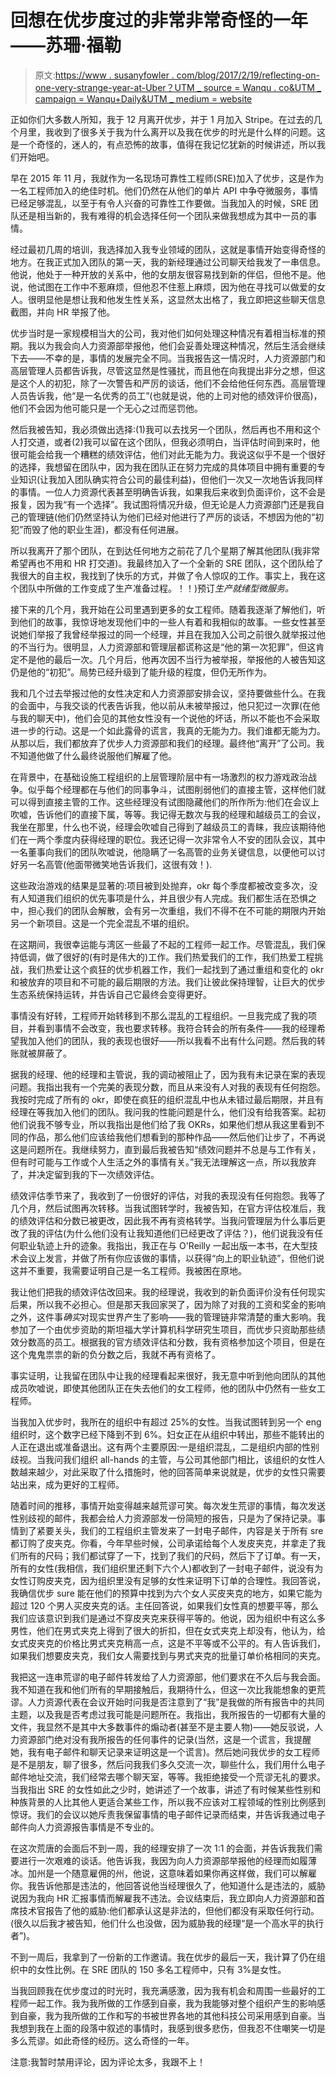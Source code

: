 # 回想在优步度过的非常非常奇怪的一年——苏珊·福勒

> 原文:[https://www . susanyfowler . com/blog/2017/2/19/reflecting-on-one-very-strange-year-at-Uber？UTM _ source = Wanqu . co&UTM _ campaign = Wanqu+Daily&UTM _ medium = website](https://www.susanjfowler.com/blog/2017/2/19/reflecting-on-one-very-strange-year-at-uber?utm_source=wanqu.co&utm_campaign=Wanqu+Daily&utm_medium=website)

正如你们大多数人所知，我于 12 月离开优步，并于 1 月加入 Stripe。在过去的几个月里，我收到了很多关于我为什么离开以及我在优步的时光是什么样的问题。这是一个奇怪的，迷人的，有点恐怖的故事，值得在我记忆犹新的时候讲述，所以我们开始吧。

早在 2015 年 11 月，我就作为一名现场可靠性工程师(SRE)加入了优步，这是作为一名工程师加入的绝佳时机。他们仍然在从他们的单片 API 中争夺微服务，事情已经足够混乱，以至于有令人兴奋的可靠性工作要做。当我加入的时候，SRE 团队还是相当新的，我有难得的机会选择任何一个团队来做我想成为其中一员的事情。

经过最初几周的培训，我选择加入我专业领域的团队，这就是事情开始变得奇怪的地方。在我正式加入团队的第一天，我的新经理通过公司聊天给我发了一串信息。他说，他处于一种开放的关系中，他的女朋友很容易找到新的伴侣，但他不是。他说，他试图在工作中不惹麻烦，但他忍不住惹上麻烦，因为他在寻找可以做爱的女人。很明显他是想让我和他发生性关系，这显然太出格了，我立即把这些聊天信息截图，并向 HR 举报了他。

优步当时是一家规模相当大的公司，我对他们如何处理这种情况有着相当标准的预期。我以为我会向人力资源部举报他，他们会妥善处理这种情况，然后生活会继续下去——不幸的是，事情的发展完全不同。当我报告这一情况时，人力资源部门和高层管理人员都告诉我，尽管这显然是性骚扰，而且他在向我提出非分之想，但这是这个人的初犯，除了一次警告和严厉的谈话，他们不会给他任何东西。高层管理人员告诉我，他“是一名优秀的员工”(也就是说，他的上司对他的绩效评价很高)，他们不会因为他可能只是一个无心之过而惩罚他。

然后我被告知，我必须做出选择:(1)我可以去找另一个团队，然后再也不用和这个人打交道，或者(2)我可以留在这个团队，但我必须明白，当评估时间到来时，他很可能会给我一个糟糕的绩效评估，他们对此无能为力。我说这似乎不是一个很好的选择，我想留在团队中，因为我在团队正在努力完成的具体项目中拥有重要的专业知识(让我加入团队确实符合公司的最佳利益)，但他们一次又一次地告诉我同样的事情。一位人力资源代表甚至明确告诉我，如果我后来收到负面评价，这不会是报复，因为我“有一个选择”。我试图将情况升级，但无论是人力资源部门还是我自己的管理链(他们仍然坚持认为他们已经对他进行了严厉的谈话，不想因为他的“初犯”而毁了他的职业生涯)，都没有任何进展。

所以我离开了那个团队，在到达任何地方之前花了几个星期了解其他团队(我非常希望再也不用和 HR 打交道)。我最终加入了一个全新的 SRE 团队，这个团队给了我很大的自主权，我找到了快乐的方式，并做了令人惊叹的工作。事实上，我在这个团队中所做的工作变成了生产准备过程。！！)预订*生产就绪型微服务。*

接下来的几个月，我开始在公司里遇到更多的女工程师。随着我逐渐了解他们，听到他们的故事，我惊讶地发现他们中的一些人有着和我相似的故事。一些女性甚至说她们举报了我曾经举报过的同一个经理，并且在我加入公司之前很久就举报过他的不当行为。很明显，人力资源部和管理层都谎称这是“他的第一次犯罪”，但这肯定不是他的最后一次。几个月后，他再次因不当行为被举报，举报他的人被告知这仍是他的“初犯”。局势已经升级到了能升级的程度，但仍无所作为。

我和几个过去举报过他的女性决定和人力资源部安排会议，坚持要做些什么。在我的会面中，与我交谈的代表告诉我，他以前从未被举报过，他只犯过一次罪(在他与我的聊天中)，他们会见的其他女性没有一个说他的坏话，所以不能也不会采取进一步的行动。这是一个如此露骨的谎言，我真的无能为力。我们谁都无能为力。从那以后，我们都放弃了优步人力资源部和我们的经理。最终他“离开”了公司。我不知道他做了什么最终说服他们解雇了他。

在背景中，在基础设施工程组织的上层管理阶层中有一场激烈的权力游戏政治战争。似乎每个经理都在与他们的同事争斗，试图削弱他们的直接主管，这样他们就可以得到直接主管的工作。这些经理没有试图隐藏他们的所作所为:他们在会议上吹嘘，告诉他们的直接下属，等等。我记得无数次与我的经理和越级员工的会议，我坐在那里，什么也不说，经理会吹嘘自己得到了越级员工的青睐，我应该期待他们在一两个季度内获得经理的职位。我还记得一次非常令人不安的团队会议，其中一名董事向我们的团队吹嘘说，他隐瞒了一名高管的业务关键信息，以便他可以讨好另一名高管(他面带微笑地告诉我们，这很有效！).

这些政治游戏的结果是显著的:项目被到处抛弃，okr 每个季度都被改变多次，没有人知道我们组织的优先事项是什么，并且很少有人完成。我们都生活在恐惧之中，担心我们的团队会解散，会有另一次重组，我们不得不在不可能的期限内开始另一个新项目。这是一个完全混乱不堪的组织。

在这期间，我很幸运能与湾区一些最了不起的工程师一起工作。尽管混乱，我们保持低调，做了很好的(有时是伟大的)工作。我们热爱我们的工作，我们热爱工程挑战，我们热爱让这个疯狂的优步机器工作，我们一起找到了通过重组和变化的 okr 和被放弃的项目和不可能的最后期限的方法。我们让彼此保持理智，让巨大的优步生态系统保持运转，并告诉自己它最终会变得更好。

事情没有好转，工程师开始转移到不那么混乱的工程组织。一旦我完成了我的项目，并看到事情不会改变，我也要求转移。我符合转会的所有条件——我的经理希望我加入他们的团队，我的表现也很好——所以我看不出有什么问题。然后我的转账就被屏蔽了。

据我的经理、他的经理和主管说，我的调动被阻止了，因为我有未记录在案的表现问题。我指出我有一个完美的表现分数，而且从来没有人对我的表现有任何抱怨。我按时完成了所有的 okr，即使在疯狂的组织混乱中也从未错过最后期限，并且有经理在等我加入他们的团队。我问我的性能问题是什么，他们没有给我答案。起初他们说我不够专业，所以我指出是他们给了我 OKRs，如果他们想从我这里看到不同的作品，那么他们应该给我他们想看到的那种作品——然后他们让步了，不再说这是问题所在。我继续努力，直到最后我被告知“绩效问题并不总是与工作有关，但有时可能与工作或个人生活之外的事情有关。”我无法理解这一点，所以我放弃了，并决定留到我的下一次绩效评估。

绩效评估季节来了，我收到了一份很好的评估，对我的表现没有任何抱怨。我等了几个月，然后试图再次转移。当我试图转学时，我被告知，在官方评估校准后，我的绩效评估和分数已被更改，因此我不再有资格转学。当我问管理层为什么事后更改了我的评估(为什么他们没有让我知道他们已经更改了评估？)，他们说我没有任何职业轨迹上升的迹象。我指出，我正在与 O'Reilly 一起出版一本书，在大型技术会议上发言，并做了所有你应该做的事情，以获得“向上的职业轨迹”，但他们说这并不重要，我需要证明自己是一名工程师。我被困在原地。

我让他们把我的绩效评估改回来。我的经理说，我收到的新负面评价没有任何现实后果，所以我不必担心。但是那天我回家哭了，因为除了对我的工资和奖金的影响之外，这件事*确实*对现实世界产生了影响——我的管理链非常清楚的重大影响。我参加了一个由优步资助的斯坦福大学计算机科学研究生项目，而优步只资助那些绩效分数高的员工。根据我的官方绩效评估和分数，我有资格参加这个项目，但是在这个鬼鬼祟祟的新的负分数之后，我就不再有资格了。

事实证明，让我留在团队中让我的经理看起来很好，我无意中听到他向团队的其他成员吹嘘说，即使其他团队正在失去他们的女工程师，他的团队中仍然有一些女工程师。

当我加入优步时，我所在的组织中有超过 25%的女性。当我试图转到另一个 eng 组织时，这个数字已经下降到不到 6%。妇女正在从组织中转出，那些不能转出的人正在退出或准备退出。这有两个主要原因:一是组织混乱，二是组织内部的性别歧视。当我问我们组织 all-hands 的主管，与公司其他部门相比，该组织的女性人数越来越少，对此采取了什么措施时，他的回答简单来说就是，优步的女性只需要站出来，成为更好的工程师。

随着时间的推移，事情开始变得越来越荒谬可笑。每次发生荒谬的事情，每次发送性别歧视的邮件，我都会给人力资源部发一份简短的报告，只是为了保持记录。事情到了紧要关头，我们的工程组织主管发来了一封电子邮件，内容是关于所有 sre 都订购了皮夹克。你看，今年早些时候，公司承诺给每个人发皮夹克，并拿走了我们所有的尺码；我们都试穿了一下，找到了我们的尺码，然后下了订单。有一天，所有的女性(我相信，我们组织里还剩下六个人)都收到了一封电子邮件，说没有为女性订购皮夹克，因为组织里没有足够的女性来证明下订单的合理性。我回答说，我确信优步 sure 能在他们的预算中找到为六个女人买皮夹克的地方，如果它能为超过 120 个男人买皮夹克的话。主任回答说，如果我们女性真的想要平等，那么我们应该意识到我们是通过不穿皮夹克来获得平等的。他说，因为组织中有这么多男性，他们在男式夹克上得到了很大的折扣，但在女式夹克上却没有，他认为，给女式皮夹克的价格比男式夹克稍高一点，这是不平等或不公平的。有人告诉我们，如果我们想要皮夹克，我们女人需要找到与男式夹克的批量订单价格相同的夹克。

我把这一连串荒谬的电子邮件转发给了人力资源部，他们要求在不久后与我会面。我不知道在我和他们所有的早期接触后，我期待什么，但这一次比我能想象的更荒谬。人力资源代表在会议开始时问我是否注意到了“我”是我做的所有报告中的共同主题，以及我是否考虑过我可能是问题所在。我指出，我所报告的一切都有大量的文件，我显然不是其中大多数事件的煽动者(甚至不是主要人物)——她反驳说，人力资源部门绝对没有我所报告的任何事件的记录(当然，这是一个谎言，我提醒她，我有电子邮件和聊天记录来证明这是一个谎言)。然后她问我优步的女工程师是不是朋友，聊了很多，然后问我我们多久交流一次，聊些什么，我们用什么电子邮件地址交流，我们经常去哪个聊天室，等等。我拒绝接受一个荒谬无礼的要求。当我指出 SRE 的女性如此之少时，她讲述了一个故事，讲述了有时候某些性别和种族背景的人比其他人更适合某些工作，所以我不应该对工程领域的性别比例感到惊讶。我们的会议以她斥责我保留事情的电子邮件记录而结束，并告诉我通过电子邮件向人力资源报告事情是不专业的。

在这次荒唐的会面后不到一周，我的经理安排了一次 1:1 的会面，并告诉我我们需要进行一次艰难的谈话。他告诉我，我因为向人力资源部举报他的经理而如履薄冰。加州是一个随意雇佣的州，他说，这意味着如果你再这样做，我们可以解雇你。我告诉他那是违法的，他回答说他当经理很久了，他知道什么是违法的，威胁说因为我向 HR 汇报事情而解雇我不违法。会议结束后，我立即向人力资源部和首席技术官报告了他的威胁:他们都承认这是非法的，但他们都没有采取任何行动。(很久以后我才被告知，他们什么也没做，因为威胁我的经理“是一个高水平的执行者”)。

不到一周后，我拿到了一份新的工作邀请。我在优步的最后一天，我计算了仍在组织中的女性比例。在 SRE 团队的 150 多名工程师中，只有 3%是女性。

当我回顾我在优步度过的时光时，我充满感激，因为我有机会和周围一些最好的工程师一起工作。我为我所做的工作感到自豪，我为我能够对整个组织产生的影响感到自豪，我为我所做的工作和写的书被世界各地的其他科技公司采用感到自豪。当我想到我在上面的段落中叙述的事情时，我感到很多悲伤，但我忍不住嘲笑一切是多么荒谬。如此奇怪的经历。这么奇怪的一年。

注意:我暂时禁用评论，因为评论太多，我跟不上！